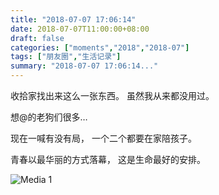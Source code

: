 ```yaml
---
title: "2018-07-07 17:06:14"
date: 2018-07-07T11:00:00+08:00
draft: false
categories: ["moments","2018","2018-07"]
tags: ["朋友圈","生活记录"]
summary: "2018-07-07 17:06:14..."
---
```


收拾家找出来这么一张东西。
虽然我从来都没用过。

想@的老狗们很多…

现在一喊有没有局，
一个二个都要在家陪孩子。

青春以最华丽的方式落幕，
这是生命最好的安排。

![Media 1](/Moments/photos/2018-07-07/201807071706140.jpg)

